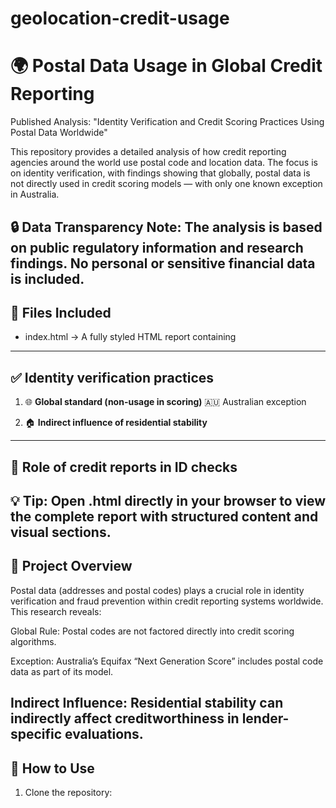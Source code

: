 # geolocation-credit-usage
# 🌍 Postal Data Usage in Global Credit Reporting
Published Analysis: "Identity Verification and Credit Scoring Practices Using Postal Data Worldwide"

This repository provides a detailed analysis of how credit reporting agencies around the world use postal code and location data. The focus is on identity verification, with findings showing that globally, postal data is not directly used in credit scoring models — with only one known exception in Australia.

🔒 **Data Transparency Note**: The analysis is based on public regulatory information and research findings. No personal or sensitive financial data is included.
---

## 📁 Files Included
- index.html → A fully styled HTML report containing
---

## ✅ Identity verification practices

1.  🌐 **Global standard (non-usage in scoring)**
🇦🇺 Australian exception

2. 🏠 **Indirect influence of residential stability**
---

## 📑 Role of credit reports in ID checks

💡 **Tip**: Open .html directly in your browser to view the complete report with structured content and visual sections.
---

## 📜 Project Overview
Postal data (addresses and postal codes) plays a crucial role in identity verification and fraud prevention within credit reporting systems worldwide.
This research reveals:

Global Rule: Postal codes are not factored directly into credit scoring algorithms.

Exception: Australia’s Equifax “Next Generation Score” includes postal code data as part of its model.

Indirect Influence: Residential stability can indirectly affect creditworthiness in lender-specific evaluations.
---

## 🚀 How to Use
1. Clone the repository:
   ```bash
   
